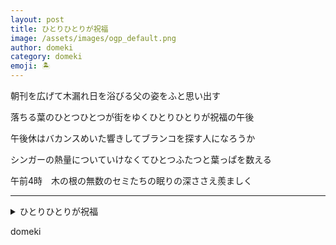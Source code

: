 ```yaml
---
layout: post
title: ひとりひとりが祝福
image: /assets/images/ogp_default.png
author: domeki
category: domeki
emoji: 🏝️
---
```


<div class="tanka-area"><div class="tanka">
<p>朝刊を広げて木漏れ日を浴びる父の姿をふと思い出す</p>

<p>落ちる葉のひとつひとつが街をゆくひとりひとりが祝福の午後</p>

<p>午後休はバカンスめいた響きしてブランコを探す人になろうか</p>

<p>シンガーの熱量についていけなくてひとつふたつと葉っぱを数える</p>

<p>午前4時　木の根の無数のセミたちの眠りの深ささえ羨ましく</p>

</div></div>

---

<details><summary>ひとりひとりが祝福</summary>
朝刊を広げて木漏れ日を浴びる父の姿をふと思い出す<br/>
落ちる葉のひとつひとつが街をゆくひとりひとりが祝福の午後<br/>
午後休はバカンスめいた響きしてブランコを探す人になろうか<br/>
シンガーの熱量についていけなくてひとつふたつと葉っぱを数える<br/>
午前4時　木の根の無数のセミたちの眠りの深ささえ羨ましく<br/>
<br/>

</details>

domeki
